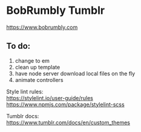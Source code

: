 # BobRumbly Tumblr

https://www.bobrumbly.com

## To do:
1. change to em
2. clean up template
3. have node server download local files on the fly
4. animate controllers

Style lint rules:<br />
https://stylelint.io/user-guide/rules<br />
https://www.npmjs.com/package/stylelint-scss

Tumblr docs:<br />
https://www.tumblr.com/docs/en/custom_themes
